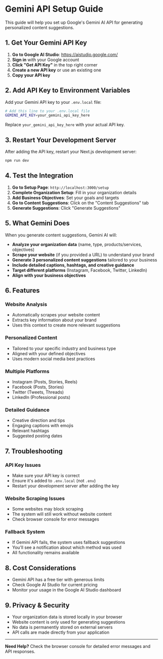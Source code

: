 # Gemini API Setup Guide

This guide will help you set up Google's Gemini AI API for generating personalized content suggestions.

## 1. Get Your Gemini API Key

1. **Go to Google AI Studio**: https://aistudio.google.com/
2. **Sign in** with your Google account
3. **Click "Get API Key"** in the top right corner
4. **Create a new API key** or use an existing one
5. **Copy your API key**

## 2. Add API Key to Environment Variables

Add your Gemini API key to your `.env.local` file:

```bash
# Add this line to your .env.local file
GEMINI_API_KEY=your_gemini_api_key_here
```

Replace `your_gemini_api_key_here` with your actual API key.

## 3. Restart Your Development Server

After adding the API key, restart your Next.js development server:

```bash
npm run dev
```

## 4. Test the Integration

1. **Go to Setup Page**: `http://localhost:3000/setup`
2. **Complete Organization Setup**: Fill in your organization details
3. **Add Business Objectives**: Set your goals and targets
4. **Go to Content Suggestions**: Click on the "Content Suggestions" tab
5. **Generate Suggestions**: Click "Generate Suggestions"

## 5. What Gemini Does

When you generate content suggestions, Gemini AI will:

- **Analyze your organization data** (name, type, products/services, objectives)
- **Scrape your website** (if you provided a URL) to understand your brand
- **Generate 3 personalized content suggestions** tailored to your business
- **Include detailed captions, hashtags, and creative guidance**
- **Target different platforms** (Instagram, Facebook, Twitter, LinkedIn)
- **Align with your business objectives**

## 6. Features

### Website Analysis
- Automatically scrapes your website content
- Extracts key information about your brand
- Uses this context to create more relevant suggestions

### Personalized Content
- Tailored to your specific industry and business type
- Aligned with your defined objectives
- Uses modern social media best practices

### Multiple Platforms
- Instagram (Posts, Stories, Reels)
- Facebook (Posts, Stories)
- Twitter (Tweets, Threads)
- LinkedIn (Professional posts)

### Detailed Guidance
- Creative direction and tips
- Engaging captions with emojis
- Relevant hashtags
- Suggested posting dates

## 7. Troubleshooting

### API Key Issues
- Make sure your API key is correct
- Ensure it's added to `.env.local` (not `.env`)
- Restart your development server after adding the key

### Website Scraping Issues
- Some websites may block scraping
- The system will still work without website content
- Check browser console for error messages

### Fallback System
- If Gemini API fails, the system uses fallback suggestions
- You'll see a notification about which method was used
- All functionality remains available

## 8. Cost Considerations

- Gemini API has a free tier with generous limits
- Check Google AI Studio for current pricing
- Monitor your usage in the Google AI Studio dashboard

## 9. Privacy & Security

- Your organization data is stored locally in your browser
- Website content is only used for generating suggestions
- No data is permanently stored on external servers
- API calls are made directly from your application

---

**Need Help?** Check the browser console for detailed error messages and API responses.
